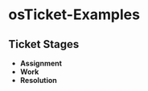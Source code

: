 # osTicket-Examples


<h2>Ticket Stages</h2><!---show 2 examples of full stages start to finish--->

-  <b>Assignment</b>
-  <b>Work</b>
-  <b>Resolution</b>
